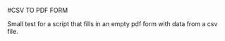 #CSV TO PDF FORM

Small test for a script that fills in an empty pdf form with data from a 
csv file.
